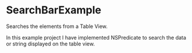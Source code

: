 # SearchBarExample
Searches the elements from a Table View.

In this example project I have implemented NSPredicate
to search the data or string displayed on the table view.
